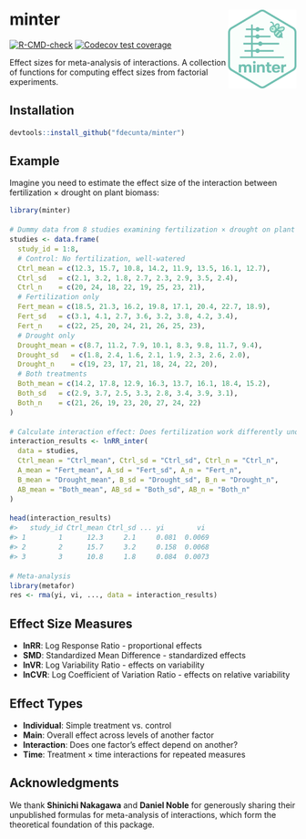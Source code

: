 
<!-- README.md is generated from README.Rmd. Please edit that file -->

# minter <img src="man/figures/minter_logo.png" align="right" width="120"/>

<!-- badges: start -->

[![R-CMD-check](https://github.com/fdecunta/minter/actions/workflows/R-CMD-check.yaml/badge.svg)](https://github.com/fdecunta/minter/actions/workflows/R-CMD-check.yaml)
[![Codecov test
coverage](https://codecov.io/gh/fdecunta/minter/graph/badge.svg)](https://app.codecov.io/gh/fdecunta/minter)

<!-- badges: end -->

Effect sizes for meta-analysis of interactions. A collection of
functions for computing effect sizes from factorial experiments.

## Installation

``` r
devtools::install_github("fdecunta/minter")
```

## Example

Imagine you need to estimate the effect size of the interaction between
fertilization × drought on plant biomass:

``` r
library(minter)

# Dummy data from 8 studies examining fertilization × drought on plant biomass
studies <- data.frame(
  study_id = 1:8,
  # Control: No fertilization, well-watered
  Ctrl_mean = c(12.3, 15.7, 10.8, 14.2, 11.9, 13.5, 16.1, 12.7),
  Ctrl_sd   = c(2.1, 3.2, 1.8, 2.7, 2.3, 2.9, 3.5, 2.4),
  Ctrl_n    = c(20, 24, 18, 22, 19, 25, 23, 21),
  # Fertilization only
  Fert_mean = c(18.5, 21.3, 16.2, 19.8, 17.1, 20.4, 22.7, 18.9),
  Fert_sd   = c(3.1, 4.1, 2.7, 3.6, 3.2, 3.8, 4.2, 3.4),
  Fert_n    = c(22, 25, 20, 24, 21, 26, 25, 23),
  # Drought only  
  Drought_mean = c(8.7, 11.2, 7.9, 10.1, 8.3, 9.8, 11.7, 9.4),
  Drought_sd   = c(1.8, 2.4, 1.6, 2.1, 1.9, 2.3, 2.6, 2.0),
  Drought_n    = c(19, 23, 17, 21, 18, 24, 22, 20),
  # Both treatments
  Both_mean = c(14.2, 17.8, 12.9, 16.3, 13.7, 16.1, 18.4, 15.2),
  Both_sd   = c(2.9, 3.7, 2.5, 3.3, 2.8, 3.4, 3.9, 3.1),
  Both_n    = c(21, 26, 19, 23, 20, 27, 24, 22)
)

# Calculate interaction effect: Does fertilization work differently under drought?
interaction_results <- lnRR_inter(
  data = studies,
  Ctrl_mean = "Ctrl_mean", Ctrl_sd = "Ctrl_sd", Ctrl_n = "Ctrl_n",
  A_mean = "Fert_mean", A_sd = "Fert_sd", A_n = "Fert_n", 
  B_mean = "Drought_mean", B_sd = "Drought_sd", B_n = "Drought_n",
  AB_mean = "Both_mean", AB_sd = "Both_sd", AB_n = "Both_n"
)

head(interaction_results)
#>   study_id Ctrl_mean Ctrl_sd ... yi        vi
#> 1        1      12.3     2.1     0.081  0.0069
#> 2        2      15.7     3.2     0.158  0.0068
#> 3        3      10.8     1.8     0.084  0.0073

# Meta-analysis
library(metafor)
res <- rma(yi, vi, ..., data = interaction_results)
```

## Effect Size Measures

- **lnRR**: Log Response Ratio - proportional effects
- **SMD**: Standardized Mean Difference - standardized effects  
- **lnVR**: Log Variability Ratio - effects on variability
- **lnCVR**: Log Coefficient of Variation Ratio - effects on relative
  variability

## Effect Types

- **Individual**: Simple treatment vs. control
- **Main**: Overall effect across levels of another factor
- **Interaction**: Does one factor’s effect depend on another?
- **Time**: Treatment × time interactions for repeated measures

## Acknowledgments

We thank **Shinichi Nakagawa** and **Daniel Noble** for generously
sharing their unpublished formulas for meta-analysis of interactions,
which form the theoretical foundation of this package.
